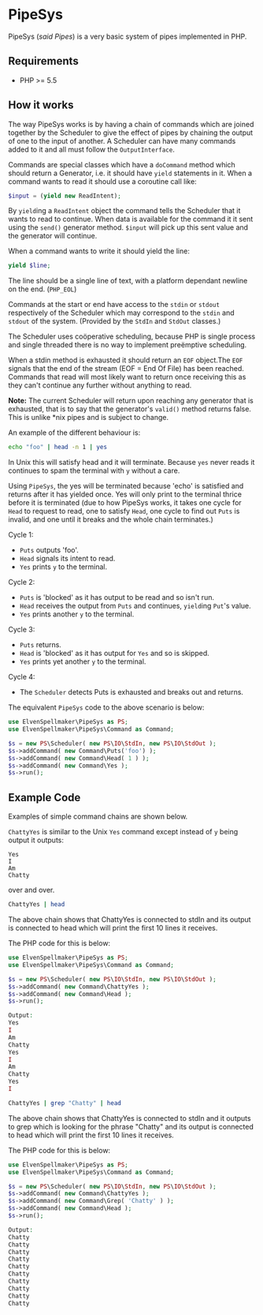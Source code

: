 PipeSys
=======

PipeSys (*said Pipes*) is a very basic system of pipes implemented in PHP.

## Requirements
 * PHP >= 5.5

## How it works

The way PipeSys works is by having a chain of commands which are joined together
by the Scheduler to give the effect of pipes by chaining the output of one to
the input of another.
A Scheduler can have many commands added to it and all must follow the
`OutputInterface`.

Commands are special classes which have a `doCommand` method which should return
a Generator, i.e. it should have `yield` statements in it.
When a command wants to read it should use a coroutine call like:
```php
$input = (yield new ReadIntent);
```
By `yield`ing a `ReadIntent` object the command tells the Scheduler that it
wants to read to continue. When data is available for the command it it sent
using the `send()` generator method. `$input` will pick up this sent value and
the generator will continue.

When a command wants to write it should yield the line:
```php
yield $line;
```
The line should be a single line of text, with a platform dependant newline on
the end. (`PHP_EOL`)

Commands at the start or end have access to the `stdin` or `stdout` respectively
of the Scheduler which may correspond to the `stdin` and `stdout` of the
system. (Provided by the `StdIn` and `StdOut` classes.)

The Scheduler uses coöperative scheduling, because PHP is single process
and single threaded there is no way to implement preëmptive scheduling.

When a stdin method is exhausted it should return an `EOF` object.The `EOF`
signals that the end of the stream (EOF = End Of File) has been reached.
Commands that read will most likely want to return once receiving this as they
can't continue any further without anything to read.

**Note:** The current Scheduler will return upon reaching any generator that is
exhausted, that is to say that the generator's `valid()` method returns false.
This is unlike *nix pipes and is subject to change.

An example of the different behaviour is:
```sh
echo "foo" | head -n 1 | yes
```

In Unix this will satisfy head and it will terminate. Because `yes` never reads
it continues to spam the terminal with `y` without a care.

Using `PipeSys`, the yes will be terminated because 'echo' is satisfied and
returns after it has yielded once. Yes will only print to the terminal thrice
before it is terminated (due to how PipeSys works, it takes one cycle for `Head`
to request to read, one to satisfy `Head`, one cycle to find out `Puts` is
invalid, and one until it breaks and the whole chain terminates.)

Cycle 1:
 * `Puts` outputs 'foo'.
 * `Head` signals its intent to read.
 * `Yes` prints `y` to the terminal.

Cycle 2:
 * `Puts` is 'blocked' as it has output to be read and so isn't run.
 * `Head` receives the output from `Puts` and continues, `yield`ing `Put`'s value.
 * `Yes` prints another `y` to the terminal.

Cycle 3:
 * `Puts` returns.
 * `Head` is 'blocked' as it has output for `Yes` and so is skipped.
 * `Yes` prints yet another `y` to the terminal.

Cycle 4:
 * The `Scheduler` detects Puts is exhausted and breaks out and returns.

The equivalent `PipeSys` code to the above scenario is below:
```php
use ElvenSpellmaker\PipeSys as PS;
use ElvenSpellmaker\PipeSys\Command as Command;

$s = new PS\Scheduler( new PS\IO\StdIn, new PS\IO\StdOut );
$s->addCommand( new Command\Puts('foo') );
$s->addCommand( new Command\Head( 1 ) );
$s->addCommand( new Command\Yes );
$s->run();
```

## Example Code

Examples of simple command chains are shown below.

`ChattyYes` is similar to the Unix `Yes` command except instead of `y` being
output it outputs:
```
Yes
I
Am
Chatty
```
over and over.

```sh
ChattyYes | head
```
The above chain shows that ChattyYes is connected to stdIn and its output is
connected to head which will print the first 10 lines it receives.

The PHP code for this is below:
```php
use ElvenSpellmaker\PipeSys as PS;
use ElvenSpellmaker\PipeSys\Command as Command;

$s = new PS\Scheduler( new PS\IO\StdIn, new PS\IO\StdOut );
$s->addCommand( new Command\ChattyYes );
$s->addCommand( new Command\Head );
$s->run();

Output:
Yes
I
Am
Chatty
Yes
I
Am
Chatty
Yes
I
```


```sh
ChattyYes | grep "Chatty" | head
```
The above chain shows that ChattyYes is connected to stdIn and it outputs to
grep which is looking for the phrase "Chatty" and its output is connected to
head which will print the first 10 lines it receives.

The PHP code for this is below:
```php
use ElvenSpellmaker\PipeSys as PS;
use ElvenSpellmaker\PipeSys\Command as Command;

$s = new PS\Scheduler( new PS\IO\StdIn, new PS\IO\StdOut );
$s->addCommand( new Command\ChattyYes );
$s->addCommand( new Command\Grep( 'Chatty' ) );
$s->addCommand( new Command\Head );
$s->run();

Output:
Chatty
Chatty
Chatty
Chatty
Chatty
Chatty
Chatty
Chatty
Chatty
Chatty
```
